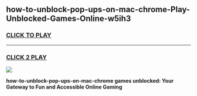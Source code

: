 
## how-to-unblock-pop-ups-on-mac-chrome-Play-Unblocked-Games-Online-w5ih3
<h3>
<a href="https://premium76.site?title=how-to-unblock-pop-ups-on-mac-chrome&ref=25A">CLICK TO PLAY</a></h3>
<hr>

<h3>
<a href="https://premium76.site?title=how-to-unblock-pop-ups-on-mac-chrome&ref=25A">CLICK 2 PLAY</a>
  
</h3>

<a href="https://premium76.site?title=how-to-unblock-pop-ups-on-mac-chrome&ref=25A"><img src="https://clearcache.store/games.png"></a>


**how-to-unblock-pop-ups-on-mac-chrome games unblocked: Your Gateway to Fun and Accessible Online Gaming**
